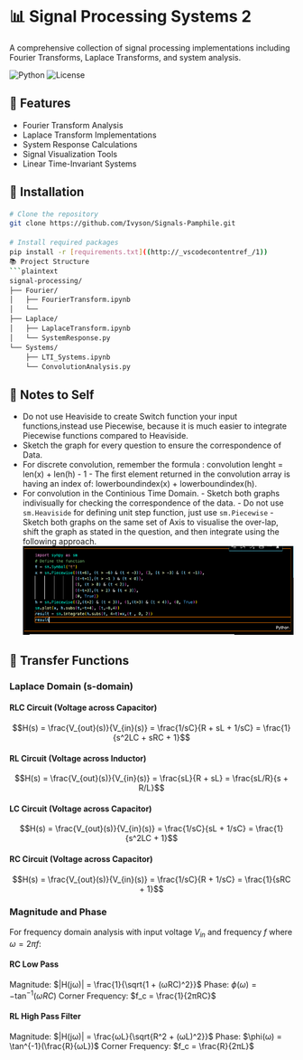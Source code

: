 # 📊 Signal Processing Systems 2

A comprehensive collection of signal processing implementations including Fourier Transforms, Laplace Transforms, and system analysis.

![Python](https://img.shields.io/badge/python-3.9-blue.svg)
![License](https://img.shields.io/badge/license-MIT-green.svg)

## 🎯 Features

- Fourier Transform Analysis
- Laplace Transform Implementations
- System Response Calculations
- Signal Visualization Tools
- Linear Time-Invariant Systems

## 🔧 Installation

```bash
# Clone the repository
git clone https://github.com/Ivyson/Signals-Pamphile.git

# Install required packages
pip install -r [requirements.txt]((http://_vscodecontentref_/1))
📚 Project Structure
```plaintext
signal-processing/
├── Fourier/
│   ├── FourierTransform.ipynb
│   └── 
├── Laplace/
│   ├── LaplaceTransform.ipynb
│   └── SystemResponse.py
└── Systems/
    ├── LTI_Systems.ipynb
    └── ConvolutionAnalysis.py
```

## 🚀 Notes to Self

- Do not use Heaviside to create Switch function your input functions,instead use Piecewise, because it is much easier to integrate Piecewise functions compared to Heaviside.
- Sketch the graph for every question to ensure the correspondence of Data.
- For discrete convolution, remember the formula : convolution lenght = len(x) + len(h) - 1
      - The first element returned in the convolution array is having an index of: lowerboundindex(x) + lowerboundindex(h).
- For convolution in the Continious Time Domain.
      - Sketch both graphs indivisually for checking the correspondence of the data.
      - Do not use `sm.Heaviside` for defining unit step function, just use `sm.Piecewise`
      - Sketch both graphs on the same set of Axis to visualise the over-lap, shift the graph as stated in the question, and then integrate using the following approach.
![Approach of How to go about convoluting in CT Domain](ConvCT.png)

## 📐 Transfer Functions

### Laplace Domain (s-domain)

#### RLC Circuit (Voltage across Capacitor)

```math
H(s) = \frac{V_{out}(s)}{V_{in}(s)} = \frac{1/sC}{R + sL + 1/sC} = \frac{1}{s^2LC + sRC + 1}
```

#### RL Circuit (Voltage across Inductor)

```math
H(s) = \frac{V_{out}(s)}{V_{in}(s)} = \frac{sL}{R + sL} = \frac{sL/R}{s + R/L}
```

#### LC Circuit (Voltage across Capacitor)

```math
H(s) = \frac{V_{out}(s)}{V_{in}(s)} = \frac{1/sC}{sL + 1/sC} = \frac{1}{s^2LC + 1}
```

#### RC Circuit (Voltage across Capacitor)

```math
H(s) = \frac{V_{out}(s)}{V_{in}(s)} = \frac{1/sC}{R + 1/sC} = \frac{1}{sRC + 1}
```

### Magnitude and Phase

For frequency domain analysis with input voltage $V_{in}$ and frequency $f$ where $ω = 2πf$:

#### RC Low Pass

Magnitude: $|H(jω)| = \frac{1}{\sqrt{1 + (ωRC)^2}}$
Phase: $\phi(ω) = -\tan^{-1}(ωRC)$
Corner Frequency: $f_c = \frac{1}{2πRC}$

#### RL High Pass Filter

Magnitude: $|H(jω)| = \frac{ωL}{\sqrt{R^2 + (ωL)^2}}$
Phase: $\phi(ω) = \tan^{-1}(\frac{R}{ωL})$
Corner Frequency: $f_c = \frac{R}{2πL}$